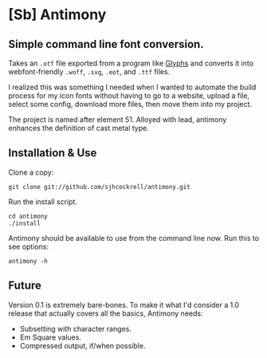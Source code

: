 # [Sb] Antimony

## Simple command line font conversion. 

Takes an `.otf` file exported from a program like [Glyphs](http://glyphsapp.com) and converts it into webfont-friendly `.woff`, `.svg`, `.eot`, and `.ttf` files.

I realized this was something I needed when I wanted to automate the build process for my icon fonts without having to go to a website, upload a file, select some config, download more files, then move them into my project.

The project is named after element 51. Alloyed with lead, antimony enhances the definition of cast metal type.

## Installation & Use

Clone a copy:

    git clone git://github.com/sjhcockrell/antimony.git

Run the install script. 

    cd antimony
    ./install

Antimony should be available to use from the command line now. Run this to see options:

    antimony -h

## Future

Version 0.1 is extremely bare-bones. To make it what I'd consider a 1.0 release that actually covers all the basics, Antimony needs:

* Subsetting with character ranges.
* Em Square values.
* Compressed output, if/when possible.
